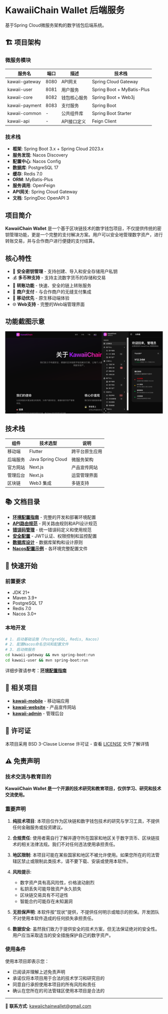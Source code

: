 # KawaiiChain Wallet 后端服务

基于Spring Cloud微服务架构的数字钱包后端系统。

## 🏗️ 项目架构

### 微服务模块

| 服务名 | 端口   | 描述 | 技术栈 |
|--------|------|------|-------|
| kawaii-gateway | 8080 | API网关 | Spring Cloud Gateway |
| kawaii-user | 8081 | 用户服务 | Spring Boot + MyBatis-Plus |
| kawaii-core | 8082 | 钱包核心服务 | Spring Boot + Web3j |
| kawaii-payment | 8083 | 支付服务 | Spring Boot |
| kawaii-common | -    | 公共组件库 | Spring Boot Starter |
| kawaii-api | -    | API接口定义 | Feign Client |

### 技术栈

- **框架**: Spring Boot 3.x + Spring Cloud 2023.x
- **服务发现**: Nacos Discovery
- **配置中心**: Nacos Config
- **数据库**: PostgreSQL 17
- **缓存**: Redis 7.0
- **ORM**: MyBatis-Plus
- **服务调用**: OpenFeign
- **API网关**: Spring Cloud Gateway
- **文档**: SpringDoc OpenAPI 3

## 项目简介

**KawaiiChain Wallet** 是一个基于区块链技术的数字钱包项目，不仅提供传统的密钥管理功能，更是一个完整的支付解决方案。用户可以安全地管理数字资产，进行转账交易，并与合作商户进行便捷的支付结算。

## 核心特性

- 🔐 **安全密钥管理** - 支持创建、导入和安全存储用户私钥
- 💰 **多币种支持** - 支持主流数字货币的存储和交易
- 🔄 **转账功能** - 快速、安全的链上转账服务
- 🏪 **商户支付** - 与合作商户的无缝支付集成
- 📱 **移动优先** - 原生移动端体验
- 🌐 **Web支持** - 完整的Web端管理界面

## 功能截图示意

![功能截图-1](./docs/images/功能截图-1.png)

## 技术栈

| 组件 | 技术选型 | 说明      |
|------|----------|---------|
| 移动端 | Flutter | 跨平台原生应用 |
| 后端服务 | Java Spring Cloud | 微服务架构   |
| 官方网站 | Next.js | 产品宣传网站  |
| 管理后台 | Next.js | 运营管理界面  |
| 区块链 | Web3 集成 | 多链支持    |

## 📚 文档目录

- **[环境配置指南](docs/environment-setup.md)** - 完整的开发和部署环境配置
- **[API路由规范](docs/api-routes.md)** - 网关路由规则和API设计规范
- **[错误码管理](docs/error-codes.md)** - 统一错误码定义和使用规范
- **[安全配置](docs/security-config.md)** - JWT认证、权限控制和监控配置
- **[数据库设计](docs/database-design.md)** - 数据库架构和设计原则
- **[Nacos配置示例](docs/nacos-configs/)** - 各环境完整配置文件

## 🚀 快速开始

### 前置要求
- JDK 21+
- Maven 3.9+
- PostgreSQL 17
- Redis 7.0
- Nacos 3.0+

### 本地开发
```bash
# 1. 启动基础设施 (PostgreSQL, Redis, Nacos)
# 2. 配置Nacos命名空间和配置文件
# 3. 启动微服务
cd kawaii-gateway && mvn spring-boot:run
cd kawaii-user && mvn spring-boot:run
```

详细步骤请参考：**[环境配置指南](docs/environment-setup.md)**

## 🔗 相关项目

- **[kawaii-mobile](https://github.com/kawaiichainwallet/kawaii-mobile)** - 移动端应用
- **[kawaii-website](https://github.com/kawaiichainwallet/kawaii-website)** - 产品宣传网站
- **[kawaii-admin](https://github.com/kawaiichainwallet/kawaii-admin)** - 管理后台

## 📄 许可证

本项目采用 BSD 3-Clause License 许可证 - 查看 [LICENSE](LICENSE) 文件了解详情

## ⚠️ 免责声明

### 技术交流与教育目的

**KawaiiChain Wallet 是一个开源的技术研究和教育项目，仅供学习、研究和技术交流使用。**

### 重要声明

1. **纯技术项目**: 本项目仅作为区块链和数字钱包技术的研究与学习工具，不提供任何金融服务或投资建议。

2. **合规责任**: 使用者需自行了解并遵守所在国家和地区关于数字货币、区块链技术的相关法律法规。我们不对任何违法使用承担责任。

3. **地区限制**: 本项目可能在某些国家和地区不被允许使用。如果您所在的司法管辖区禁止或限制此类技术，请不要下载、安装或使用本软件。

4. **风险提示**:
    - 数字资产具有高风险性，价格波动剧烈
    - 私钥丢失可能导致资产永久损失
    - 区块链交易具有不可逆性
    - 智能合约可能存在未知漏洞

5. **无担保声明**: 本软件按"现状"提供，不提供任何明示或暗示的担保。开发团队不对使用本软件造成的任何损失承担责任。

6. **数据安全**: 虽然我们致力于提供安全的技术方案，但无法保证绝对的安全性。用户应当采取适当的安全措施保护自己的数字资产。

### 使用条件

使用本项目即表示您：
- 已阅读并理解上述免责声明
- 承诺仅将本项目用于合法的技术学习和研究目的
- 同意自行承担使用本项目的所有风险和责任
- 确认在您所在的司法管辖区使用本项目是合法的

---

📧 **联系方式**: kawaiichainwallet@gmail.com
